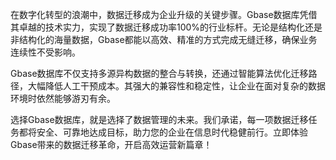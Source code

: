 在数字化转型的浪潮中，数据迁移成为企业升级的关键步骤。Gbase数据库凭借其卓越的技术实力，实现了数据迁移成功率100%的行业标杆。无论是结构化还是非结构化的海量数据，Gbase都能以高效、精准的方式完成无缝迁移，确保业务连续性不受影响。

Gbase数据库不仅支持多源异构数据的整合与转换，还通过智能算法优化迁移路径，大幅降低人工干预成本。其强大的兼容性和稳定性，让企业在面对复杂的数据环境时依然能够游刃有余。

选择Gbase数据库，就是选择了数据管理的未来。我们承诺，每一项数据迁移任务都将安全、可靠地达成目标，助力您的企业在信息时代稳健前行。立即体验Gbase带来的数据迁移革命，开启高效运营新篇章！